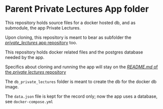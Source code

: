 # Parent Private Lectures App folder

This repository holds source files for a docker hosted db, and as submodule, the app Private Lectures.

Upon cloning, this repository is meant to bear as subfolder the [*private_lectures* app repository](https://github.com/fernandoroa/private_lectures_rs_challenge)
too.

This repository holds docker related files and the postgres database needed by the app.

Specifics about cloning and running the app will stay on the [*README.md* of the *private lectures* repository](https://github.com/fernandoroa/private_lectures_rs_challenge)

The `db_private_lectures` folder is meant to create the db for the docker db image.

The `data.json` file is kept for the record only; now the app uses a database, see `docker-compose.yml`

